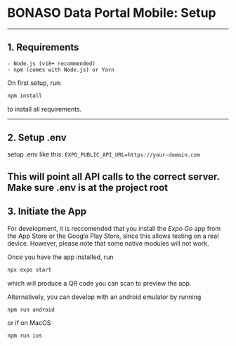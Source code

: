 # BONASO Data Portal Mobile: Setup

 ---

## 1. Requirements
    - Node.js (v18+ recommended)
    - npm (comes with Node.js) or Yarn

On first setup, run:
```bash
npm install
```
to install all requirements.

 ---

## 2. Setup .env
setup .env like this:
    ```
    EXPO_PUBLIC_API_URL=https://your-domain.com
    ```

This will point all API calls to the correct server. Make sure .env is at the project root
---

## 3. Initiate the App
For development, it is reccomended that you install the *Expo Go* app from the App Store or the Google Play Store, since this allows testing on a real device. However, please note that some native modules will not work.

Once you have the app installed, run
```bash
npx expo start
```
which will produce a QR code you can scan to preview the app.

Alternatively, you can develop with an android emulator by running
```bash
npm run android
```
or if on MacOS
```bash
npm run ios
```